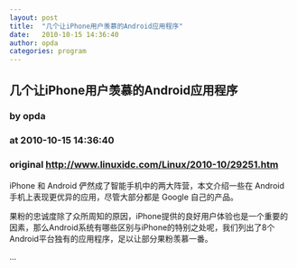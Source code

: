 ```yaml
---
layout: post
title:  "几个让iPhone用户羡慕的Android应用程序"
date:   2010-10-15 14:36:40
author: opda
categories: program
---
```


## 几个让iPhone用户羡慕的Android应用程序
### by opda
### at 2010-10-15 14:36:40
### original <http://www.linuxidc.com/Linux/2010-10/29251.htm>

<p>iPhone 和 Android 俨然成了智能手机中的两大阵营，本文介绍一些在 Android 手机上表现更优异的应用，尽管大部分都是 Google 自己的产品。</p><p>果粉的忠诚度除了众所周知的原因，iPhone提供的良好用户体验也是一个重要的因素，那么Android系统有哪些区别与iPhone的特别之处呢，我们列出了8个Android平台独有的应用程序，足以让部分果粉羡慕一番。</p>...